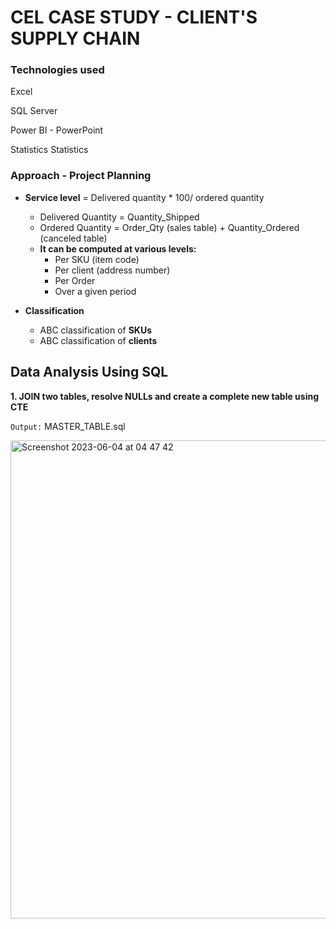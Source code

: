 # CEL CASE STUDY - CLIENT'S SUPPLY CHAIN

### Technologies used
Excel 

SQL Server

Power BI - PowerPoint

Statistics Statistics
### Approach - Project Planning
- **Service level** = Delivered quantity * 100/ ordered quantity
    - Delivered Quantity = Quantity_Shipped
    - Ordered Quantity = Order_Qty (sales table) + Quantity_Ordered (canceled table)
    - **It can be computed at various levels:**
        - Per SKU (item code)
        - Per client (address number)
        - Per Order
        - Over a given period

- **Classification**
    - ABC classification of **SKUs**
    - ABC classification of **clients**

## Data Analysis Using SQL
**1. JOIN two tables, resolve NULLs and create a complete new table using CTE**

`Output:` MASTER_TABLE.sql

<img width="765" alt="Screenshot 2023-06-04 at 04 47 42" src="https://github.com/namhuynhstor/CEL-Casestudy/assets/129588364/bd08152d-f436-4940-9097-903854d7d9ef">

